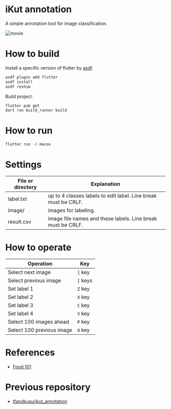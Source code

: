 # iKut annotation

A simple annotation tool for image classification.

![movie](https://github.com/tfandkusu/ikut_annotation_v2/assets/16898831/29c08451-fcdb-4d33-98d3-2785afea1c60)

# How to build

Install a specific version of flutter by [asdf](https://github.com/asdf-vm/asdf).

```sh
asdf plugin add flutter
asdf install
asdf reshim
```

Build project.

```sh
flutter pub get
dart run build_runner build
```

# How to run

```sh
flutter run -d macos
```

# Settings

| File or directory | Explanation　|
| --- | --- |
| label.txt | up to 4 classes labels to edit label. Line break must be CRLF. |
| image/ | images for labeling. |
|result.csv | image file names and these labels. Line break must be CRLF. |

# How to operate

| Operation | Key |
| --- | --- |
| Select next image | `]` key |
| Select previous image | `[` keys |
| Set label 1 | `Z` key |
| Set label 2 | `X` key |
| Set label 3 | `C` key |
| Set label 4 | `V` key |
| Select 100 images ahead | `P` key |
| Select 100 previous image | `O` key |

# References

- [Food 101](https://data.vision.ee.ethz.ch/cvl/datasets_extra/food-101/)

# Previous repository

- [tfandkusu/ikut_annotation](https://github.com/tfandkusu/ikut_annotation)
